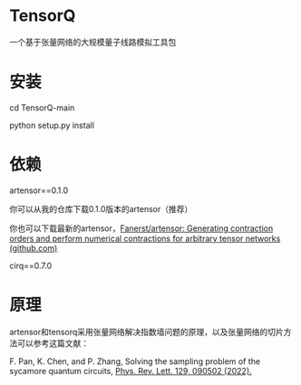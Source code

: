 # TensorQ
一个基于张量网络的大规模量子线路模拟工具包

# 安装

cd <yourpath>TensorQ-main

python setup.py install

# 依赖

artensor==0.1.0

你可以从我的仓库下载0.1.0版本的artensor（推荐）

你也可以下载最新的artensor，[Fanerst/artensor: Generating contraction orders and perform numerical contractions for arbitrary tensor networks (github.com)](https://github.com/Fanerst/artensor)

 cirq==0.7.0

# 原理
 
 artensor和tensorq采用张量网络解决指数墙问题的原理，以及张量网络的切片方法可以参考这篇文献：
 
 F. Pan, K. Chen, and P. Zhang, Solving the sampling problem of the sycamore quantum circuits, [Phys. Rev. Lett. 129, 090502 (2022).](https://journals.aps.org/prl/abstract/10.1103/PhysRevLett.129.090502)
